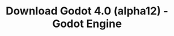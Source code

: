 ---
# Generated by /tools/generators/src/download_archive_generator !!! do not edit by hand !!!
title: 'Download Godot 4.0 (alpha12) - Godot Engine'
type: 'download/archive'
name: '4.0'
flavor: 'alpha12'
release_date: '2022-07-14T03:00:00-00:00'
release_notes: 'article/dev-snapshot-godot-4-0-alpha-12/'
primaryPlatforms:
  - 'android.apk'
  - 'linux.64'
  - 'macos.universal'
  - 'windows.64'
  - 'web'
  - 'templates'
links:
  android.apk:
    name: 'android.apk'
    title: 'Android'
    caption: 'Universal APK (ARM64 + ARMv7 + x86_64 + x86)'
    tags:
      - 'APK download'
      - 'ARM64/v7'
      - 'x86 (64 & 32 bit)'
    hosts:
      github_builds:
        regular: 'https://github.com/godotengine/godot-builds/releases/download/4.0-alpha12/Godot_v4.0-alpha12_android_editor.apk'
        mono: '#'
      github:
        regular: 'https://github.com/godotengine/godot/releases/download/4.0-alpha12/Godot_v4.0-alpha12_android_editor.apk'
        mono: '#'
  linux.64:
    name: 'linux.64'
    title: 'Linux'
    caption: 'Standard (x86_64)'
    tags:
      - '64 bit'
    hosts:
      github_builds:
        regular: 'https://github.com/godotengine/godot-builds/releases/download/4.0-alpha12/Godot_v4.0-alpha12_linux.x86_64.zip'
        mono: 'https://github.com/godotengine/godot-builds/releases/download/4.0-alpha12/Godot_v4.0-alpha12_mono_linux_x86_64.zip'
      github:
        regular: 'https://github.com/godotengine/godot/releases/download/4.0-alpha12/Godot_v4.0-alpha12_linux.x86_64.zip'
        mono: 'https://github.com/godotengine/godot/releases/download/4.0-alpha12/Godot_v4.0-alpha12_mono_linux_x86_64.zip'
  macos.universal:
    name: 'macos.universal'
    title: 'macOS'
    caption: 'Universal (x86_64 + Apple Silicon)'
    tags:
      - 'Intel/Apple Silicon'
      - '64 bit'
    hosts:
      github_builds:
        regular: 'https://github.com/godotengine/godot-builds/releases/download/4.0-alpha12/Godot_v4.0-alpha12_macos.universal.zip'
        mono: 'https://github.com/godotengine/godot-builds/releases/download/4.0-alpha12/Godot_v4.0-alpha12_mono_macos.universal.zip'
      github:
        regular: 'https://github.com/godotengine/godot/releases/download/4.0-alpha12/Godot_v4.0-alpha12_macos.universal.zip'
        mono: 'https://github.com/godotengine/godot/releases/download/4.0-alpha12/Godot_v4.0-alpha12_mono_macos.universal.zip'
  windows.64:
    name: 'windows.64'
    title: 'Windows'
    caption: 'Standard (x86_64)'
    tags:
      - '64 bit'
    hosts:
      github_builds:
        regular: 'https://github.com/godotengine/godot-builds/releases/download/4.0-alpha12/Godot_v4.0-alpha12_win64.exe.zip'
        mono: 'https://github.com/godotengine/godot-builds/releases/download/4.0-alpha12/Godot_v4.0-alpha12_mono_win64.zip'
      github:
        regular: 'https://github.com/godotengine/godot/releases/download/4.0-alpha12/Godot_v4.0-alpha12_win64.exe.zip'
        mono: 'https://github.com/godotengine/godot/releases/download/4.0-alpha12/Godot_v4.0-alpha12_mono_win64.zip'
  web:
    name: 'web'
    title: 'Web editor'
    caption: ''
    tags:
      - 'Self-hosted'
      - 'Cross-platform'
    hosts:
      github_builds:
        regular: 'https://github.com/godotengine/godot-builds/releases/download/4.0-alpha12/Godot_v4.0-alpha12_web_editor.zip'
        mono: '#'
      github:
        regular: 'https://github.com/godotengine/godot/releases/download/4.0-alpha12/Godot_v4.0-alpha12_web_editor.zip'
        mono: '#'
  linux.arm64:
    name: 'linux.arm64'
    title: 'Linux'
    caption: 'Standard (ARM64)'
    tags:
      - 'ARM64'
      - '64 bit'
    hosts:
      github_builds:
        regular: 'https://github.com/godotengine/godot-builds/releases/download/4.0-alpha12/Godot_v4.0-alpha12_linux.arm64.zip'
        mono: 'https://github.com/godotengine/godot-builds/releases/download/4.0-alpha12/Godot_v4.0-alpha12_mono_linux_arm64.zip'
      github:
        regular: 'https://github.com/godotengine/godot/releases/download/4.0-alpha12/Godot_v4.0-alpha12_linux.arm64.zip'
        mono: 'https://github.com/godotengine/godot/releases/download/4.0-alpha12/Godot_v4.0-alpha12_mono_linux_arm64.zip'
  linux.32:
    name: 'linux.32'
    title: 'Linux'
    caption: 'Standard (x86)'
    tags:
      - '32 bit'
    hosts:
      github_builds:
        regular: 'https://github.com/godotengine/godot-builds/releases/download/4.0-alpha12/Godot_v4.0-alpha12_linux.x86_32.zip'
        mono: 'https://github.com/godotengine/godot-builds/releases/download/4.0-alpha12/Godot_v4.0-alpha12_mono_linux_x86_32.zip'
      github:
        regular: 'https://github.com/godotengine/godot/releases/download/4.0-alpha12/Godot_v4.0-alpha12_linux.x86_32.zip'
        mono: 'https://github.com/godotengine/godot/releases/download/4.0-alpha12/Godot_v4.0-alpha12_mono_linux_x86_32.zip'
  linux.arm32:
    name: 'linux.arm32'
    title: 'Linux'
    caption: 'Standard (ARM32)'
    tags:
      - 'ARM32'
      - '32 bit'
    hosts:
      github_builds:
        regular: 'https://github.com/godotengine/godot-builds/releases/download/4.0-alpha12/Godot_v4.0-alpha12_linux.arm32.zip'
        mono: 'https://github.com/godotengine/godot-builds/releases/download/4.0-alpha12/Godot_v4.0-alpha12_mono_linux_arm32.zip'
      github:
        regular: 'https://github.com/godotengine/godot/releases/download/4.0-alpha12/Godot_v4.0-alpha12_linux.arm32.zip'
        mono: 'https://github.com/godotengine/godot/releases/download/4.0-alpha12/Godot_v4.0-alpha12_mono_linux_arm32.zip'
  windows.32:
    name: 'windows.32'
    title: 'Windows'
    caption: 'Standard (x86)'
    tags:
      - '32 bit'
    hosts:
      github_builds:
        regular: 'https://github.com/godotengine/godot-builds/releases/download/4.0-alpha12/Godot_v4.0-alpha12_win32.exe.zip'
        mono: 'https://github.com/godotengine/godot-builds/releases/download/4.0-alpha12/Godot_v4.0-alpha12_mono_win32.zip'
      github:
        regular: 'https://github.com/godotengine/godot/releases/download/4.0-alpha12/Godot_v4.0-alpha12_win32.exe.zip'
        mono: 'https://github.com/godotengine/godot/releases/download/4.0-alpha12/Godot_v4.0-alpha12_mono_win32.zip'
  aar_library:
    name: 'aar_library'
    title: 'AAR library'
    caption: ''
    tags:
      - 'Android plugins'
      - 'Java'
      - 'Kotlin'
    hosts:
      github_builds:
        regular: 'https://github.com/godotengine/godot-builds/releases/download/4.0-alpha12/godot-lib.4.0.alpha12.template_release.aar'
        mono: '#'
      github:
        regular: 'https://github.com/godotengine/godot/releases/download/4.0-alpha12/godot-lib.4.0.alpha12.template_release.aar'
        mono: '#'
  templates:
    name: 'templates'
    title: 'Export templates'
    caption: ''
    tags:
      - 'Used to export your games to all supported platforms'
    hosts:
      github_builds:
        regular: 'https://github.com/godotengine/godot-builds/releases/download/4.0-alpha12/Godot_v4.0-alpha12_export_templates.tpz'
        mono: 'https://github.com/godotengine/godot-builds/releases/download/4.0-alpha12/Godot_v4.0-alpha12_mono_export_templates.tpz'
      github:
        regular: 'https://github.com/godotengine/godot/releases/download/4.0-alpha12/Godot_v4.0-alpha12_export_templates.tpz'
        mono: 'https://github.com/godotengine/godot/releases/download/4.0-alpha12/Godot_v4.0-alpha12_mono_export_templates.tpz'
---